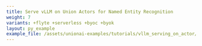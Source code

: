 ```yaml
---
title: Serve vLLM on Union Actors for Named Entity Recognition
weight: 7
variants: +flyte +serverless +byoc +byok
layout: py_example
example_file: /assets/unionai-examples/tutorials/vllm_serving_on_actor/ner.py
---
```

